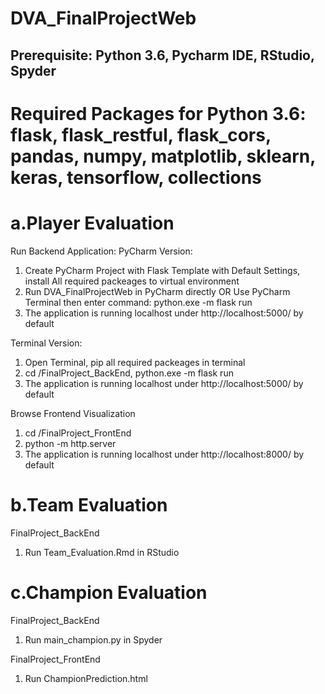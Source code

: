 # DVA_FinalProjectWeb

## Prerequisite: Python 3.6, Pycharm IDE, RStudio, Spyder

# Required Packages for Python 3.6: flask, flask_restful, flask_cors, pandas, numpy, matplotlib, sklearn, keras, tensorflow, collections

# a.Player Evaluation
Run Backend Application:
PyCharm Version:
1. Create PyCharm Project with Flask Template with Default Settings, install All required packeages to virtual environment
2. Run DVA_FinalProjectWeb in PyCharm directly OR Use PyCharm Terminal then enter command: python.exe -m flask run
3. The application is running localhost under http://localhost:5000/ by default

Terminal Version:
1. Open Terminal, pip all required packeages in terminal
2. cd <path>/FinalProject_BackEnd, python.exe -m flask run
3. The application is running localhost under http://localhost:5000/ by default

Browse Frontend Visualization
1. cd <path>/FinalProject_FrontEnd
2. python -m http.server
3. The application is running localhost under http://localhost:8000/ by default
  
# b.Team Evaluation
FinalProject_BackEnd
1. Run Team_Evaluation.Rmd in RStudio

# c.Champion Evaluation
FinalProject_BackEnd
1. Run main_champion.py in Spyder

FinalProject_FrontEnd
1. Run ChampionPrediction.html
